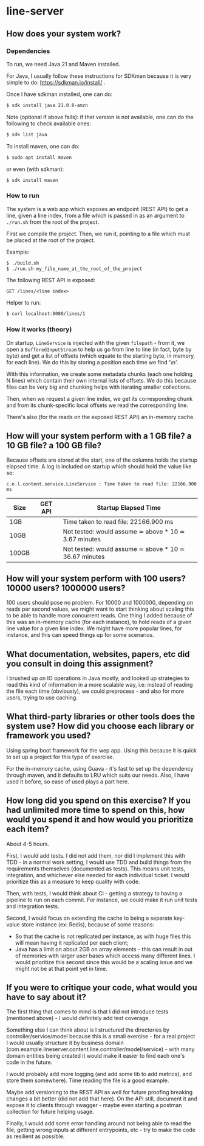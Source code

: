# line-server

## How does your system work?
### Dependencies

To run, we need Java 21 and Maven installed.

For Java, I usually follow these instructions for SDKman because it is very simple to do: https://sdkman.io/install/ .

Once I have sdkman installed, one can do:
```bash
$ sdk install java 21.0.8-amzn
```

Note (optional if above fails): if that version is not available, one can do the following to check available ones:
```bash
$ sdk list java
```

To install maven, one can do:
```bash
$ sudo apt install maven
```
or even (with sdkman):
```bash
$ sdk install maven
```

### How to run
The system is a web app which exposes an endpoint (REST API) to get a line, given a line index, from a file which is passed in as an argument to `./run.sh` from the root of the project.

First we compile the project. Then, we run it, pointing to a file which must be placed at the root of the project.

Example:
```bash
$ ./build.sh
$ ./run.sh my_file_name_at_the_root_of_the_project
```

The following REST API is exposed:
```
GET /lines/<line index>
```

Helper to run:
```bash
$ curl localhost:8080/lines/1
```

### How it works (theory)
On startup, `LineService` is injected with the given `filepath` - from it, we open a `BufferedInputStream` to help us go
from line to line (in fact, byte by byte) and get a list of offsets (which equate to the starting byte, in memory, for each line). We do this by
storing a position each time we find '\n'.

With this information, we create some metadata chunks (each one holding N lines) which contain their own internal lists of offsets.
We do this because files can be very big and chunking helps with iterating smaller collections.

Then, when we request a given line index, we get its corresponding chunk and from its chunk-specific local offsets
we read the corresponding line.

There's also (for the reads on the exposed REST API) an in-memory cache.

## How will your system perform with a 1 GB file? a 10 GB file? a 100 GB file?

Because offsets are stored at the start, one of the columns holds the startup elapsed time.
A log is included on startup which should hold the value like so:
```
c.e.l.content.service.LineService : Time taken to read file: 22166.900 ms
```

| Size  | GET API | Startup Elapsed Time                                  |
|-------|---------|-------------------------------------------------------|
| 1GB   |         | Time taken to read file: 22166.900 ms                 |
| 10GB  |         | Not tested: would assume ≃ above * 10 ≃ 3.67 minutes  |            
| 100GB |         | Not tested: would assume ≃ above * 10 ≃ 36.67 minutes |         

## How will your system perform with 100 users? 10000 users? 1000000 users?
100 users should pose no problem.
For 10000 and 1000000, depending on reads per second values, we might want to start thinking about scaling this to be able to handle
more concurrent reads.
One thing I added because of this was an in-memory cache (for each instance), to hold reads of a given line value for a given line index.
We might have more popular lines, for instance, and this can speed things up for some scenarios.

## What documentation, websites, papers, etc did you consult in doing this assignment?

I brushed up on IO operations in Java mostly, and looked up strategies to read this kind of information in a more scalable way, i.e: instead of reading the file each time (obviously), we could preprocess - and also for more users, trying to use caching.

## What third-party libraries or other tools does the system use? How did you choose each library or framework you used?
Using spring boot framework for the wep app. Using this because it is quick to set up a project for this type of exercise.

For the in-memory cache, using Guava - it's fast to set up the dependency through maven, and it defaults to LRU which suits
our needs. Also, I have used it before, so ease of used plays a part here.

## How long did you spend on this exercise? If you had unlimited more time to spend on this, how would you spend it and how would you prioritize each item?
About 4-5 hours.

First, I would add tests. I did not add them, nor did I implement this with TDD - in a normal work setting, I would use TDD
and build things from the requirements themselves (documented as tests). This means unit tests, integration, and whichever else needed
for each individual ticket. I would prioritize this as a measure to keep quality with code.

Then, with tests, I would think about CI - getting a strategy to having a pipeline to run on each commit. For instance, we could make it run
unit tests and integration tests.

Second, I would focus on extending the cache to being a separate key-value store instance (ex: Redis), because of some reasons:
- So that the cache is not replicated per instance, as with huge files this will mean having it replicated per each client;
- Java has a limit on about 2GB on array elements - this can result in out of memories with larger user bases which access many different lines. I would prioritize this second since this would be a scaling issue and we might not be at that point yet in time.


## If you were to critique your code, what would you have to say about it?

The first thing that comes to mind is that I did not introduce tests (mentioned above) - I would definitely add test coverage.

Something else I can think about is I structured the directories by controller/service/model because this is a small exercise - for a real project
I would usually structure it by business domain (com.example.lineserver.content.line.controller/model/service) - with many domain entities being created it would
make it easier to find each one's code in the future.

I would probably add more logging (and add some lib to add metrics), and store them somewhere). Time reading the file is a good example.

Maybe add versioning to the REST API as well for future proofing breaking changes a bit better (did not add that here).
On the API still, document it and expose it to clients through swagger - maybe even starting a postman collection for future helping usage.

Finally, I would add some error handling around not being able to read the file, getting wrong inputs at different entrypoints, etc - try to make the code as resilient as possible.

